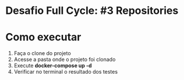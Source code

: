 # Desafio Full Cycle: #3 Repositories

# Como executar

1. Faça o clone do projeto
2. Acesse a pasta onde o projeto foi clonado
3. Execute **docker-compose up -d**
4. Verificar no terminal o resultado dos testes
